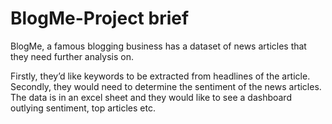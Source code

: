 # BlogMe-Project brief

BlogMe, a famous blogging business has a dataset of news articles that they need further analysis on.

Firstly, they’d like keywords to be extracted from headlines of the article.
Secondly, they would need to determine the sentiment of the news articles.
The data is in an excel sheet and they would like to see a dashboard outlying sentiment, top articles etc.
